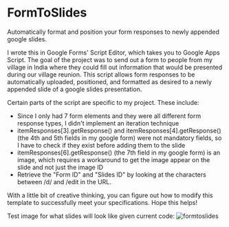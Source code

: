 # FormToSlides
Automatically format and position your form responses to newly appended google slides.

I wrote this in Google Forms' Script Editor, which takes you to Google Apps Script. The goal of the project was to send out a form to people from my village in India where they could fill out information that would be presented during our village reunion. This script allows form responses to be automatically uploaded, positioned, and formatted as desired to a newly appended slide of a google slides presentation.

Certain parts of the script are specific to my project. These include:
- Since I only had 7 form elements and they were all different form response types, I didn't implement an iteration technique
- itemResponses[3].getResponse() and itemResponses[4].getResponse() (the 4th and 5th fields in my google form) were not mandatory fields, so I have to check if they exist before adding them to the slide
- itemResponses[6].getResponse() (the 7th field in my google form) is an image, which requires a workaround to get the image appear on the slide and not just the image ID
- Retrieve the "Form ID" and "Slides ID" by looking at the characters between /d/ and /edit in the URL.

With a little bit of creative thinking, you can figure out how to modify this template to successfully meet your specifications. Hope this helps!

Test image for what slides will look like given current code:
![formtoslides](https://github.com/Viz-gov/FormToSlides/assets/67242799/eafd3a0e-aaed-45ad-8987-c439b9cf667b)
